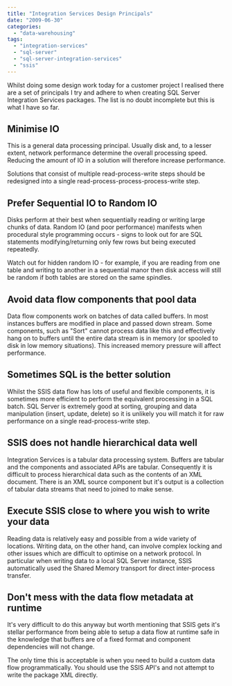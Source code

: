 ```yaml
---
title: "Integration Services Design Principals"
date: "2009-06-30"
categories: 
  - "data-warehousing"
tags: 
  - "integration-services"
  - "sql-server"
  - "sql-server-integration-services"
  - "ssis"
---
```


Whilst doing some design work today for a customer project I realised there are a set of principals I try and adhere to when creating SQL Server Integration Services packages. The list is no doubt incomplete but this is what I have so far.

## Minimise IO

This is a general data processing principal. Usually disk and, to a lesser extent, network performance determine the overall processing speed. Reducing the amount of IO in a solution will therefore increase performance.

Solutions that consist of multiple read-process-write steps should be redesigned into a single read-process-process-process-write step.

## Prefer Sequential IO to Random IO

Disks perform at their best when sequentially reading or writing large chunks of data. Random IO (and poor performance) manifests when procedural style programming occurs - signs to look out for are SQL statements modifying/returning only few rows but being executed repeatedly.

Watch out for hidden random IO - for example, if you are reading from one table and writing to another in a sequential manor then disk access will still be random if both tables are stored on the same spindles.

## Avoid data flow components that pool data

Data flow components work on batches of data called buffers. In most instances buffers are modified in place and passed down stream. Some components, such as "Sort" cannot process data like this and effectively hang on to buffers until the entire data stream is in memory (or spooled to disk in low memory situations). This increased memory pressure will affect performance.

## Sometimes SQL is the better solution

Whilst the SSIS data flow has lots of useful and flexible components, it is sometimes more efficient to perform the equivalent processing in a SQL batch. SQL Server is extremely good at sorting, grouping and data manipulation (insert, update, delete) so it is unlikely you will match it for raw performance on a single read-process-write step.

## SSIS does not handle hierarchical data well

Integration Services is a tabular data processing system. Buffers are tabular and the components and associated APIs are tabular. Consequently it is difficult to process hierarchical data such as the contents of an XML document. There is an XML source component but it's output is a collection of tabular data streams that need to joined to make sense.

## Execute SSIS close to where you wish to write your data

Reading data is relatively easy and possible from a wide variety of locations. Writing data, on the other hand, can involve complex locking and other issues which are difficult to optimise on a network protocol. In particular when writing data to a local SQL Server instance, SSIS automatically used the Shared Memory transport for direct inter-process transfer.

## Don't mess with the data flow metadata at runtime

It's very difficult to do this anyway but worth mentioning that SSIS gets it's stellar performance from being able to setup a data flow at runtime safe in the knowledge that buffers are of a fixed format and component dependencies will not change.

The only time this is acceptable is when you need to build a custom data flow programmatically. You should use the SSIS API's and not attempt to write the package XML directly.
